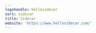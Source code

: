 ```yaml
---
logohandle: hellosidecar
sort: sidecar
title: Sidecar
website: 'https://www.hellosidecar.com/'
---
```

